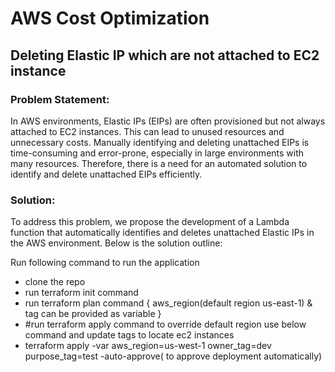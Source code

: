 # AWS Cost Optimization 

## Deleting Elastic IP which are not attached to EC2 instance  

### Problem Statement:
In AWS environments, Elastic IPs (EIPs) are often provisioned but not always attached to EC2 instances. This can lead to unused resources and unnecessary costs. Manually identifying and deleting unattached EIPs is time-consuming and error-prone, especially in large environments with many resources. Therefore, there is a need for an automated solution to identify and delete unattached EIPs efficiently.

### Solution:
To address this problem, we propose the development of a Lambda function that automatically identifies and deletes unattached Elastic IPs in the AWS environment. Below is the solution outline:


Run following command to run the application
- clone the repo
- run terraform init command
- run terraform plan command { aws_region(default region us-east-1)  & tag can be provided as variable }
- #run terraform apply command to override default region use below command and update tags to locate ec2 instances
- terraform apply -var aws_region=us-west-1 owner_tag=dev  purpose_tag=test -auto-approve( to approve deployment automatically)


